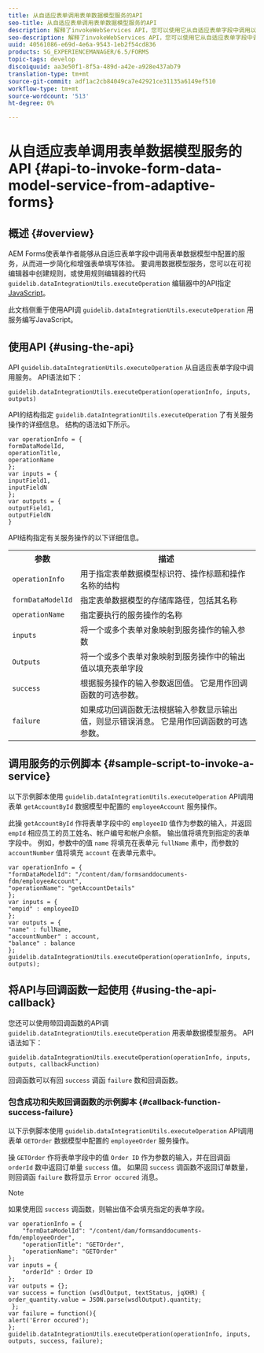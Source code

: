 ```yaml
---
title: 从自适应表单调用表单数据模型服务的API
seo-title: 从自适应表单调用表单数据模型服务的API
description: 解释了invokeWebServices API，您可以使用它从自适应表单字段中调用以WSDL编写的Web服务。
seo-description: 解释了invokeWebServices API，您可以使用它从自适应表单字段中调用以WSDL编写的Web服务。
uuid: 40561086-e69d-4e6a-9543-1eb2f54cd836
products: SG_EXPERIENCEMANAGER/6.5/FORMS
topic-tags: develop
discoiquuid: aa3e50f1-8f5a-489d-a42e-a928e437ab79
translation-type: tm+mt
source-git-commit: adf1ac2cb84049ca7e42921ce31135a6149ef510
workflow-type: tm+mt
source-wordcount: '513'
ht-degree: 0%

---
```



# 从自适应表单调用表单数据模型服务的API {#api-to-invoke-form-data-model-service-from-adaptive-forms}

## 概述 {#overview}

AEM Forms使表单作者能够从自适应表单字段中调用表单数据模型中配置的服务，从而进一步简化和增强表单填写体验。 要调用数据模型服务，您可以在可视编辑器中创建规则，或使用规则编辑器的代码 `guidelib.dataIntegrationUtils.executeOperation` 编辑器中的API指定 [JavaScript](/help/forms/using/rule-editor.md)。

此文档侧重于使用API调 `guidelib.dataIntegrationUtils.executeOperation` 用服务编写JavaScript。

## 使用API {#using-the-api}

API `guidelib.dataIntegrationUtils.executeOperation` 从自适应表单字段中调用服务。 API语法如下：

```
guidelib.dataIntegrationUtils.executeOperation(operationInfo, inputs, outputs)
```

API的结构指定 `guidelib.dataIntegrationUtils.executeOperation` 了有关服务操作的详细信息。 结构的语法如下所示。

```
var operationInfo = {
formDataModelId,
operationTitle,
operationName
};
var inputs = {
inputField1,
inputFieldN
};
var outputs = {
outputField1,
outputFieldN
}
```

API结构指定有关服务操作的以下详细信息。

<table>
 <tbody>
  <tr>
   <th>参数</th>
   <th>描述</th>
  </tr>
  <tr>
   <td><code>operationInfo</code></td>
   <td>用于指定表单数据模型标识符、操作标题和操作名称的结构</td>
  </tr>
  <tr>
   <td><code>formDataModelId</code></td>
   <td>指定表单数据模型的存储库路径，包括其名称</td>
  </tr>
  <tr>
   <td><code>operationName</code></td>
   <td>指定要执行的服务操作的名称</td>
  </tr>
  <tr>
   <td><code>inputs</code></td>
   <td>将一个或多个表单对象映射到服务操作的输入参数</td>
  </tr>
  <tr>
   <td><code>Outputs</code></td>
   <td>将一个或多个表单对象映射到服务操作中的输出值以填充表单字段<br /> </td>
  </tr>
  <tr>
   <td><code>success</code></td>
   <td>根据服务操作的输入参数返回值。 它是用作回调函数的可选参数。<br /> </td>
  </tr>
  <tr>
   <td><code>failure</code></td>
   <td>如果成功回调函数无法根据输入参数显示输出值，则显示错误消息。 它是用作回调函数的可选参数。<br /> </td>
  </tr>
 </tbody>
</table>

## 调用服务的示例脚本 {#sample-script-to-invoke-a-service}

以下示例脚本使用 `guidelib.dataIntegrationUtils.executeOperation` API调用表单 `getAccountById` 数据模型中配置的 `employeeAccount` 服务操作。

此操 `getAccountById` 作将表单字段中的 `employeeID` 值作为参数的输入，并返回 `empId` 相应员工的员工姓名、帐户编号和帐户余额。 输出值将填充到指定的表单字段中。 例如，参数中的值 `name` 将填充在表单元 `fullName` 素中，而参数的 `accountNumber` 值将填充 `account` 在表单元素中。

```
var operationInfo = {
"formDataModelId": "/content/dam/formsanddocuments-fdm/employeeAccount",
"operationName": "getAccountDetails"
};
var inputs = {
"empid" : employeeID
};
var outputs = {
"name" : fullName,
"accountNumber" : account,
"balance" : balance
};
guidelib.dataIntegrationUtils.executeOperation(operationInfo, inputs, outputs);
```

## 将API与回调函数一起使用 {#using-the-api-callback}

您还可以使用带回调函数的API调 `guidelib.dataIntegrationUtils.executeOperation` 用表单数据模型服务。 API语法如下：

```
guidelib.dataIntegrationUtils.executeOperation(operationInfo, inputs, outputs, callbackFunction)
```

回调函数可以有回 `success` 调函 `failure` 数和回调函数。

### 包含成功和失败回调函数的示例脚本 {#callback-function-success-failure}

以下示例脚本使用 `guidelib.dataIntegrationUtils.executeOperation` API调用表单 `GETOrder` 数据模型中配置的 `employeeOrder` 服务操作。

操 `GETOrder` 作将表单字段中的值 `Order ID` 作为参数的输入，并在回调函 `orderId` 数中返回订单量 `success` 值。  如果回 `success` 调函数不返回订单数量，则回调函 `failure` 数将显示 `Error occured` 消息。

>[!NOTE]
>
> 如果使用回 `success` 调函数，则输出值不会填充指定的表单字段。

```
var operationInfo = {
    "formDataModelId": "/content/dam/formsanddocuments-fdm/employeeOrder",
    "operationTitle": "GETOrder",
    "operationName": "GETOrder"
};
var inputs = {
    "orderId" : Order ID
};
var outputs = {};
var success = function (wsdlOutput, textStatus, jqXHR) {
order_quantity.value = JSON.parse(wsdlOutput).quantity;
 };
var failure = function(){
alert('Error occured');
};
guidelib.dataIntegrationUtils.executeOperation(operationInfo, inputs, outputs, success, failure);
```
